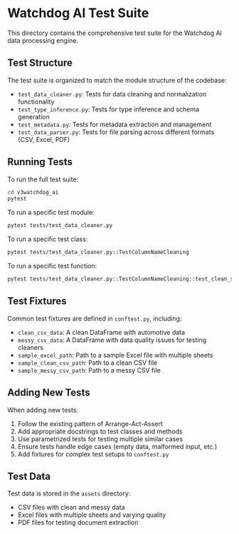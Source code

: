 # Watchdog AI Test Suite

This directory contains the comprehensive test suite for the Watchdog AI data processing engine.

## Test Structure

The test suite is organized to match the module structure of the codebase:

- `test_data_cleaner.py`: Tests for data cleaning and normalization functionality
- `test_type_inference.py`: Tests for type inference and schema generation
- `test_metadata.py`: Tests for metadata extraction and management
- `test_data_parser.py`: Tests for file parsing across different formats (CSV, Excel, PDF)

## Running Tests

To run the full test suite:

```bash
cd v3watchdog_ai
pytest
```

To run a specific test module:

```bash
pytest tests/test_data_cleaner.py
```

To run a specific test class:

```bash
pytest tests/test_data_cleaner.py::TestColumnNameCleaning
```

To run a specific test function:

```bash
pytest tests/test_data_cleaner.py::TestColumnNameCleaning::test_clean_simple_column_names
```

## Test Fixtures

Common test fixtures are defined in `conftest.py`, including:

- `clean_csv_data`: A clean DataFrame with automotive data
- `messy_csv_data`: A DataFrame with data quality issues for testing cleaners
- `sample_excel_path`: Path to a sample Excel file with multiple sheets
- `sample_clean_csv_path`: Path to a clean CSV file
- `sample_messy_csv_path`: Path to a messy CSV file

## Adding New Tests

When adding new tests:

1. Follow the existing pattern of Arrange-Act-Assert
2. Add appropriate docstrings to test classes and methods
3. Use parametrized tests for testing multiple similar cases
4. Ensure tests handle edge cases (empty data, malformed input, etc.)
5. Add fixtures for complex test setups to `conftest.py`

## Test Data

Test data is stored in the `assets` directory:

- CSV files with clean and messy data
- Excel files with multiple sheets and varying quality
- PDF files for testing document extraction
